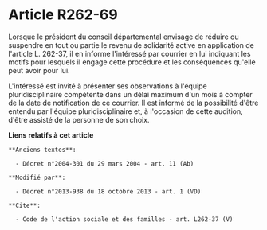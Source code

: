 # Article R262-69

Lorsque le président du conseil départemental envisage de réduire ou suspendre en tout ou partie le revenu de solidarité
active en application de l'article L. 262-37, il en informe l'intéressé par courrier en lui indiquant les motifs pour
lesquels il engage cette procédure et les conséquences qu'elle peut avoir pour lui. 

L'intéressé est invité à présenter ses observations à l'équipe pluridisciplinaire compétente dans un délai maximum d'un mois
à compter de la date de notification de ce courrier. Il est informé de la possibilité d'être entendu par l'équipe
pluridisciplinaire et, à l'occasion de cette audition, d'être assisté de la personne de son choix.

**Liens relatifs à cet article**

	**Anciens textes**:

	  - Décret n°2004-301 du 29 mars 2004 - art. 11 (Ab)

	**Modifié par**:

	  - Décret n°2013-938 du 18 octobre 2013 - art. 1 (VD)

	**Cite**:

	  - Code de l'action sociale et des familles - art. L262-37 (V)

